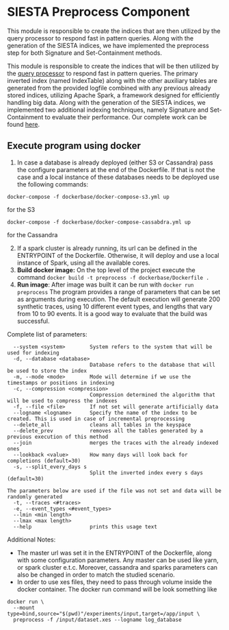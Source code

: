 # SIESTA Preprocess Component
This module is responsible to create the indices that are then utilized by the query processor
to respond fast in pattern queries. Along with the generation of the SIESTA indices, we have implemented
the preprocess step for both Signature and Set-Containment methods.

This module is responsible to create the indices that will be then utilized by the 
[query processor](https://github.com/mavroudo/SequenceDetectionQueryExecutor) to respond 
fast in pattern queries. The primary inverted index (named IndexTable) along with the other auxiliary tables
are generated from the provided logfile combined with any previous already stored indices, utilizing Apache Spark,
a framework designed for efficiently handling big data. Along with the generation of the SIESTA indices, we
implemented two additional indexing techniques, namely Signature and Set-Containment to evaluate their
performance. Our complete work can be found [here](https://ieeexplore.ieee.org/document/9984935). 



## Execute program using docker
1. In case a database is already deployed (either S3 or Cassandra) pass the configure parameters at the end of the Dockerfile.
If that is not the case and a local instance of these databases needs to be deployed use the following commands:

```
docker-compose -f dockerbase/docker-compose-s3.yml up
```  
for the S3

```
docker-compose -f dockerbase/docker-compose-cassabdra.yml up
```  
for the Cassandra

2. If a spark cluster is already running, its url can be defined in the ENTRYPOINT of the Dockerfile.
 Otherwise, it will deploy and use a local instance of Spark, using all the available cores.
3. **Build docker image:** On the top level of the project execute the command ```docker build -t preprocess -f dockerbase/Dockerfile .```
4. **Run image**: After image was built it can be run with ```docker run preprocess```
The program provides a range of parameters that can be set as arguments during execution. 
The default execution will generate 200 synthetic traces, using 10 different event types, and lengths that vary from 10 to 90 events.
It is a good way to evaluate that the build was successful.

Complete list of parameters:
```
  --system <system>        System refers to the system that will be used for indexing
  -d, --database <database>
                           Database refers to the database that will be used to store the index
  -m, --mode <mode>        Mode will determine if we use the timestamps or positions in indexing
  -c, --compression <compression>
                           Compression determined the algorithm that will be used to compress the indexes
  -f, --file <file>        If not set will generate artificially data
  --logname <logname>      Specify the name of the index to be created. This is used in case of incremental preprocessing
  --delete_all             cleans all tables in the keyspace
  --delete_prev            removes all the tables generated by a previous execution of this method
  --join                   merges the traces with the already indexed ones
  --lookback <value>       How many days will look back for completions (default=30)
  -s, --split_every_days s
                           Split the inverted index every s days (default=30)

The parameters below are used if the file was not set and data will be randomly generated
  -t, --traces <#traces>
  -e, --event_types <#event_types>
  --lmin <min length>
  --lmax <max length>
  --help                   prints this usage text

```
Additional Notes:
* The master url was set it in the ENTRYPOINT of the Dockerfile, along with some configuration parameters.
Any master can be used like yarn, or spark cluster e.t.c. Moreover, cassandra and sparks parameters can also
be changed in order to match the studied scenario.
* In order to use xes files, they need to pass through volume inside the docker container.
The docker run command will be look something like 
```
docker run \
  --mount type=bind,source="$(pwd)"/experiments/input,target=/app/input \
  preprocess -f /input/dataset.xes --logname log_database
```
